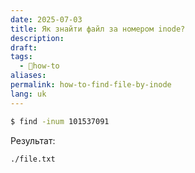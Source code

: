 ```yaml
---
date: 2025-07-03
title: Як знайти файл за номером inode?
description: 
draft: 
tags:
  - 🦮how-to
aliases: 
permalink: how-to-find-file-by-inode
lang: uk
---
```


```bash
$ find -inum 101537091
```

Результат:

```bash
./file.txt
```